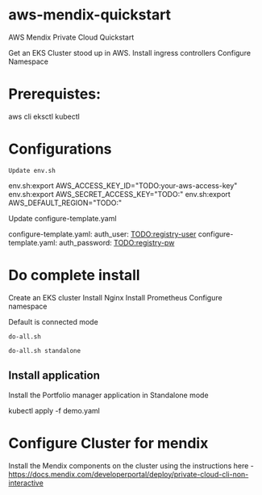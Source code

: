 # aws-mendix-quickstart
 AWS Mendix Private Cloud Quickstart

 Get an EKS Cluster stood up in AWS.
 Install ingress controllers
 Configure Namespace

# Prerequistes:

aws cli
eksctl
kubectl

# Configurations

    Update env.sh


env.sh:export AWS_ACCESS_KEY_ID="TODO:your-aws-access-key"
env.sh:export AWS_SECRET_ACCESS_KEY="TODO:"
env.sh:export AWS_DEFAULT_REGION="TODO:"

   Update configure-template.yaml

configure-template.yaml:    auth_user: <TODO:registry-user>
configure-template.yaml:    auth_password: <TODO:registry-pw>


# Do complete install
Create an EKS cluster
Install Nginx
Install Prometheus
Configure namespace

Default is connected mode

    do-all.sh

    do-all.sh standalone


## Install application

Install the Portfolio manager application in Standalone mode

kubectl apply -f demo.yaml


# Configure Cluster for mendix
Install the Mendix components on the cluster using the instructions here - https://docs.mendix.com/developerportal/deploy/private-cloud-cli-non-interactive
